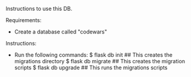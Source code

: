 Instructions to use this DB.

Requirements:
- Create a database called "codewars"

Instructions:
- Run the following commands:
    $ flask db init ## This creates the migrations directory
    $ flask db migrate ## This creates the migration scripts
    $ flask db upgrade ## This runs the migrations scripts